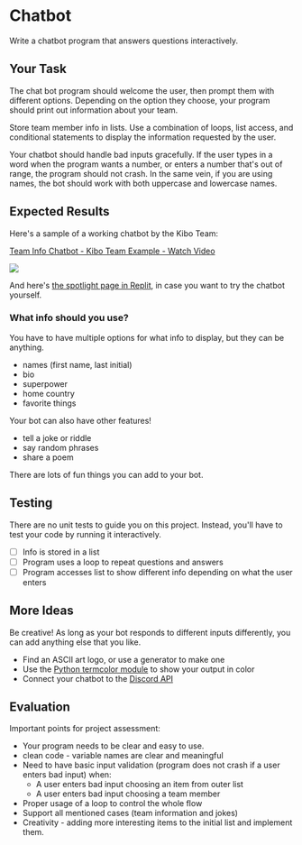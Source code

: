 # Chatbot

Write a chatbot program that answers questions interactively.

## Your Task

The chat bot program should welcome the user, then prompt them with different options. Depending on the option they choose, your program should print out information about your team.

Store team member info in lists. Use a combination of loops, list access, and conditional statements to display the information requested by the user.

Your chatbot should handle bad inputs gracefully. If the user types in a word when the program wants a number, or enters a number that's out of range, the program should not crash. In the same vein, if you are using names, the bot should work with both uppercase and lowercase names.

## Expected Results

Here's a sample of a working chatbot by the Kibo Team:

<a href="https://www.loom.com/share/1f3536fc55234bf1be71348203643d6a">
    <p>Team Info Chatbot - Kibo Team Example - Watch Video</p>
    <img style="max-width:300px;" src="https://cdn.loom.com/sessions/thumbnails/1f3536fc55234bf1be71348203643d6a-with-play.gif">
</a>


And here's [the spotlight page in Replit](https://replit.com/@kibocurriculum/Squad-Bot-Example?v=1), in case you want to try the chatbot yourself.

### What info should you use?

You have to have multiple options for what info to display, but they can be anything.
- names (first name, last initial)
- bio
- superpower
- home country
- favorite things

Your bot can also have other features!
- tell a joke or riddle
- say random phrases
- share a poem

There are lots of fun things you can add to your bot.

## Testing

There are no unit tests to guide you on this project. Instead, you'll have to
test your code by running it interactively.

- [ ] Info is stored in a list
- [ ] Program uses a loop to repeat questions and answers
- [ ] Program accesses list to show different info depending on what the user enters

## More Ideas

Be creative! As long as your bot responds to different inputs differently, you 
can add anything else that you like.

* Find an ASCII art logo, or use a generator to make one
* Use the [Python termcolor module](https://pypi.org/project/termcolor/) to show your output in color
* Connect your chatbot to the [Discord API](https://discordpy.readthedocs.io/en/stable/quickstart.html)

## Evaluation

Important points for project assessment:
- Your program needs to be clear and easy to use.
- clean code - variable names are clear and meaningful
- Need to have basic input validation (program does not crash if a user enters bad input) when:
    - A user enters bad input choosing an item from outer list
    - A user enters bad input choosing a team member
- Proper usage of a loop to control the whole flow
- Support all mentioned cases (team information and jokes)
- Creativity - adding more interesting items to the initial list and implement them.
